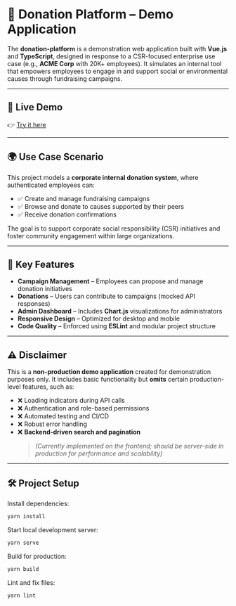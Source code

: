 # 🧩 Donation Platform – Demo Application

The **donation-platform** is a demonstration web application built with **Vue.js** and **TypeScript**, designed in response to a CSR-focused enterprise use case (e.g., **ACME Corp** with 20K+ employees). It simulates an internal tool that empowers employees to engage in and support social or environmental causes through fundraising campaigns.

---

## 🚀 Live Demo

👉 [Try it here](https://dawidstask.github.io/donation-platform/)

---

## 🌍 Use Case Scenario

This project models a **corporate internal donation system**, where authenticated employees can:

- ✅ Create and manage fundraising campaigns
- ✅ Browse and donate to causes supported by their peers
- ✅ Receive donation confirmations

The goal is to support corporate social responsibility (CSR) initiatives and foster community engagement within large organizations.

---

## 🔧 Key Features

- **Campaign Management** – Employees can propose and manage donation initiatives
- **Donations** – Users can contribute to campaigns (mocked API responses)
- **Admin Dashboard** – Includes **Chart.js** visualizations for administrators
- **Responsive Design** – Optimized for desktop and mobile
- **Code Quality** – Enforced using **ESLint** and modular project structure

---

## ⚠️ Disclaimer

This is a **non-production demo application** created for demonstration purposes only. It includes basic functionality but **omits** certain production-level features, such as:

- ❌ Loading indicators during API calls
- ❌ Authentication and role-based permissions
- ❌ Automated testing and CI/CD
- ❌ Robust error handling
- ❌ **Backend-driven search and pagination**
  > *(Currently implemented on the frontend; should be server-side in production for performance and scalability)*

---

## 🛠️ Project Setup

Install dependencies:

```bash
yarn install
```
Start local development server:
```bash
yarn serve
```
Build for production:
```bash
yarn build
```
Lint and fix files:
```bash
yarn lint
```
